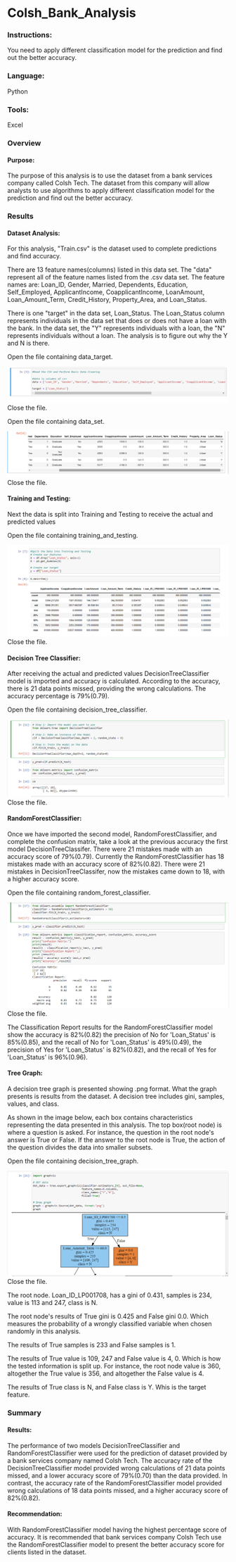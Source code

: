 # Colsh_Bank_Analysis

### Instructions:
You need to apply different classification model for the prediction and find out the better accuracy.

### Language: 
Python

### Tools: 
Excel

### Overview

#### Purpose:

The purpose of this analysis is to use the dataset from a bank services company called Colsh Tech. The dataset from this company will allow analysts to use algorithms to apply different classification model for the prediction and find out the better accuracy. 

### Results

#### Dataset Analysis:

For this analysis, "Train.csv" is the dataset used to complete predictions and find accuracy.

There are 13 feature names(columns) listed in this data set. The "data" represent all of the feature names listed from the .csv data set. The feature names are: Loan_ID, Gender, Married, Dependents, Education, Self_Employed, ApplicantIncome, CoapplicantIncome, LoanAmount, Loan_Amount_Term, Credit_History, Property_Area, and Loan_Status.

There is one "target" in the data set, Loan_Status. The Loan_Status column represents individuals in the data set that does or does not have a loan with the bank. In the data set, the "Y" represents individuals with a loan, the "N" represents individuals without a loan. The analysis is to figure out why the Y and N is there. 

Open the file containing data_target.

![data_target](/ColshBankAnalysis/Images/data_target.png)
Close the file.

Open the file containing data_set.

![data_set](/ColshBankAnalysis/Images/data_set.png)
Close the file.

  
  
#### Training and Testing:
  
Next the data is split into Training and Testing to receive the actual and predicted values

Open the file containing training_and_testing.

![training_and_testing](/ColshBankAnalysis/Images/training_and_testing.png)
Close the file.



#### Decision Tree Classifier:

After receiving the actual and predicted values DecisionTreeClassifier model is imported and accuracy is calculated. According to the accuracy, there is 21 data points missed, providing the wrong calculations. The accuracy percentage is 79%(0.79).

Open the file containing decision_tree_classifier.

![decision_tree_classifier](/ColshBankAnalysis/Images/decision_tree_classifier.png)
Close the file.



#### RandomForestClassifier:

Once we have imported the second model, RandomForestClassifier, and complete the confusion matrix, take a look at the previous accuracy the first model DecisionTreeClassifer. There were 21 mistakes made with an accuracy score of 79%(0.79). Currently the RandomForestClassifier has 18 mistakes made with an accuracy score of 82%(0.82). There were 21 mistakes in DecisionTreeClassifer, now the mistakes came down to 18, with a higher accuracy score. 

Open the file containing random_forest_classifier.

![random_forest_classifier](/ColshBankAnalysis/Images/random_forest_classifier.png)
Close the file.



The Classification Report results for the RandomForestClassifier model show the accuracy is 82%(0.82) the precision of No for 'Loan_Status' is 85%(0.85), and the recall 
of No for 'Loan_Status' is 49%(0.49), the precision of Yes for 'Loan_Status' is 82%(0.82), and the recall of Yes for 'Loan_Status' is 96%(0.96).


#### Tree Graph:

A decision tree graph is presented showing .png format. What the graph presents is results from the dataset. A decision tree includes gini, samples, values, and class. 

As shown in the image below, each box contains characteristics representing the data presented in this analysis. The top box(root node) is where a question is asked. For instance, the question in the root node's answer is True or False. If the answer to the root node is True, the action of the question divides the data into smaller subsets. 

Open the file containing decision_tree_graph.

![decision_tree_graph](/ColshBankAnalysis/Images/decision_tree_graph.png)
Close the file.



The root node. Loan_ID_LP001708, has a gini of 0.431, samples is 234, value is 113 and 247, class is N. 

The root node's results of True gini is 0.425 and False gini 0.0. Which measures the probability of a wrongly classified variable when chosen randomly in this analysis. 

The results of True samples is 233 and False samples is 1. 

The results of True value is 109, 247 and False value is 4, 0. Which is how the tested information is split up. For instance, the root node value is 360, altogether the True value is 356, and altogether the False value is 4.

The results of True class is N, and False class is Y. Whis is the target feature. 

### Summary

#### Results:

The performance of two models DecisionTreeClassifier and RandomForestClassifier were used for the prediction of dataset provided by a bank services company named Colsh Tech.
The accuracy rate of the DecisionTreeClassifier model provided wrong calculations of 21 data points missed, and a lower accuracy score of 79%(0.70) than the data provided. In contrast, the accuracy rate of the RandomForestClassifier model provided wrong calculations of 18 data points missed, and a higher accuracy score of 82%(0.82).

#### Recommendation:

With RandomForestClassifier model having the highest percentage score of accuracy. It is recommended that bank services company Colsh Tech use the RandomForestClassifier model to present the better accuracy score for clients listed in the dataset.
